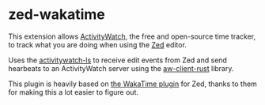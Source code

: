 # zed-wakatime

This extension allows [ActivityWatch](https://activitywatch.net/), the free and open-source time tracker, to track what you are doing when using the [Zed](https://zed.dev/) editor.

Uses the [activitywatch-ls](https://github.com/sachk/aw-watcher-zed/tree/master/activitywatch-ls) to receive edit events from Zed and send hearbeats to an ActivityWatch server using the [aw-client-rust](https://github.com/ActivityWatch/aw-server-rust/tree/master/aw-client-rust) library.

This plugin is heavily based on [the WakaTime plugin](https://github.com/wakatime/zed-wakatime) for Zed, thanks to them for making this a lot easier to figure out.
